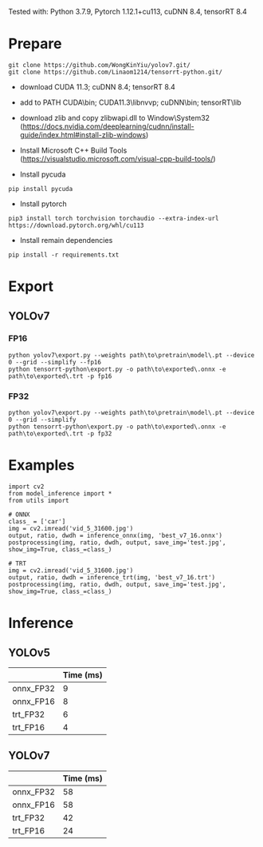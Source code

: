 Tested with: Python 3.7.9, Pytorch 1.12.1+cu113, cuDNN 8.4, tensorRT 8.4

# Prepare
```
git clone https://github.com/WongKinYiu/yolov7.git/
git clone https://github.com/Linaom1214/tensorrt-python.git/
```

* download CUDA 11.3; cuDNN 8.4; tensorRT 8.4

* add to PATH CUDA\bin; CUDA11.3\libnvvp; cuDNN\bin; tensorRT\lib

* download zlib and copy zlibwapi.dll to Window\System32
(https://docs.nvidia.com/deeplearning/cudnn/install-guide/index.html#install-zlib-windows)

* Install Microsoft C++ Build Tools
(https://visualstudio.microsoft.com/visual-cpp-build-tools/)

* Install pycuda
```
pip install pycuda
```

* Install pytorch
```
pip3 install torch torchvision torchaudio --extra-index-url https://download.pytorch.org/whl/cu113
```

* Install remain dependencies
```
pip install -r requirements.txt
```

# Export

## YOLOv7

### FP16
```
python yolov7\export.py --weights path\to\pretrain\model\.pt --device 0 --grid --simplify --fp16
python tensorrt-python\export.py -o path\to\exported\.onnx -e path\to\exported\.trt -p fp16
```
### FP32
```
python yolov7\export.py --weights path\to\pretrain\model\.pt --device 0 --grid --simplify
python tensorrt-python\export.py -o path\to\exported\.onnx -e path\to\exported\.trt -p fp32
```

# Examples
```
import cv2
from model_inference import *
from utils import 

# ONNX
class_ = ['car']
img = cv2.imread('vid_5_31600.jpg')
output, ratio, dwdh = inference_onnx(img, 'best_v7_16.onnx')
postprocessing(img, ratio, dwdh, output, save_img='test.jpg', show_img=True, class_=class_)

# TRT
img = cv2.imread('vid_5_31600.jpg')
output, ratio, dwdh = inference_trt(img, 'best_v7_16.trt')
postprocessing(img, ratio, dwdh, output, save_img='test.jpg', show_img=True, class_=class_)
```

# Inference

## YOLOv5
|            | Time (ms) |
| -----------|------|
| onnx_FP32 | 9 |
| onnx_FP16 | 8 |
| trt_FP32 | 6 |
| trt_FP16 | 4 |

## YOLOv7
|            | Time (ms) |
| -----------|------|
| onnx_FP32 | 58 |
| onnx_FP16 | 58 |
| trt_FP32 | 42 |
| trt_FP16 | 24 |
